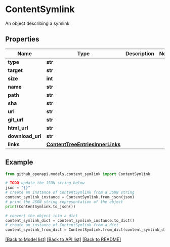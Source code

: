 # ContentSymlink

An object describing a symlink

## Properties

Name | Type | Description | Notes
------------ | ------------- | ------------- | -------------
**type** | **str** |  | 
**target** | **str** |  | 
**size** | **int** |  | 
**name** | **str** |  | 
**path** | **str** |  | 
**sha** | **str** |  | 
**url** | **str** |  | 
**git_url** | **str** |  | 
**html_url** | **str** |  | 
**download_url** | **str** |  | 
**links** | [**ContentTreeEntriesInnerLinks**](ContentTreeEntriesInnerLinks.md) |  | 

## Example

```python
from github_openapi.models.content_symlink import ContentSymlink

# TODO update the JSON string below
json = "{}"
# create an instance of ContentSymlink from a JSON string
content_symlink_instance = ContentSymlink.from_json(json)
# print the JSON string representation of the object
print(ContentSymlink.to_json())

# convert the object into a dict
content_symlink_dict = content_symlink_instance.to_dict()
# create an instance of ContentSymlink from a dict
content_symlink_from_dict = ContentSymlink.from_dict(content_symlink_dict)
```
[[Back to Model list]](../README.md#documentation-for-models) [[Back to API list]](../README.md#documentation-for-api-endpoints) [[Back to README]](../README.md)


